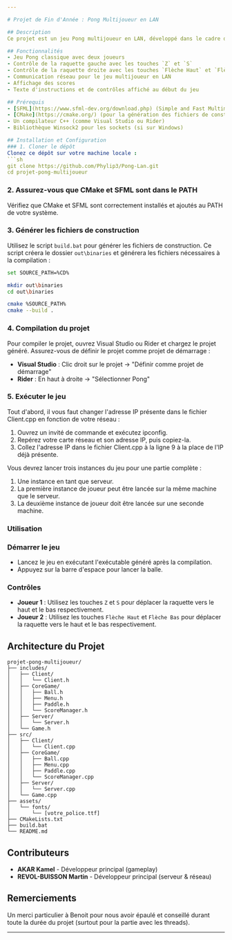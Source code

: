 ```yaml
---

# Projet de Fin d'Année : Pong Multijoueur en LAN

## Description
Ce projet est un jeu Pong multijoueur en LAN, développé dans le cadre d'un projet de fin d'année. Le jeu utilise la bibliothèque SFML pour le rendu graphique et la gestion des événements, ainsi que les sockets pour la communication réseau. Les joueurs peuvent contrôler les raquettes avec les touches du clavier et jouer en réseau local.

## Fonctionnalités
- Jeu Pong classique avec deux joueurs
- Contrôle de la raquette gauche avec les touches `Z` et `S`
- Contrôle de la raquette droite avec les touches `Flèche Haut` et `Flèche Bas`
- Communication réseau pour le jeu multijoueur en LAN
- Affichage des scores
- Texte d'instructions et de contrôles affiché au début du jeu

## Prérequis
- [SFML](https://www.sfml-dev.org/download.php) (Simple and Fast Multimedia Library)
- [CMake](https://cmake.org/) (pour la génération des fichiers de construction)
- Un compilateur C++ (comme Visual Studio ou Rider)
- Bibliothèque Winsock2 pour les sockets (si sur Windows)

## Installation et Configuration
### 1. Cloner le dépôt
Clonez ce dépôt sur votre machine locale :
```sh
git clone https://github.com/Phylip3/Pong-Lan.git
cd projet-pong-multijoueur
```

### 2. Assurez-vous que CMake et SFML sont dans le PATH
Vérifiez que CMake et SFML sont correctement installés et ajoutés au PATH de votre système.

### 3. Générer les fichiers de construction
Utilisez le script `build.bat` pour générer les fichiers de construction. Ce script créera le dossier `out\binaries` et générera les fichiers nécessaires à la compilation :
```sh
set SOURCE_PATH=%CD%

mkdir out\binaries
cd out\binaries

cmake %SOURCE_PATH%
cmake --build .
```

### 4. Compilation du projet
Pour compiler le projet, ouvrez Visual Studio ou Rider et chargez le projet généré. Assurez-vous de définir le projet comme projet de démarrage :
- **Visual Studio** : Clic droit sur le projet -> "Définir comme projet de démarrage"
- **Rider** : En haut à droite -> "Sélectionner Pong"

### 5. Exécuter le jeu
Tout d'abord, il vous faut changer l'adresse IP présente dans le fichier Client.cpp en fonction de votre réseau :

1. Ouvrez un invité de commande et exécutez ipconfig.
2. Repérez votre carte réseau et son adresse IP, puis copiez-la.
3. Collez l'adresse IP dans le fichier Client.cpp à la ligne 9 à la place de l'IP déjà présente.

Vous devrez lancer trois instances du jeu pour une partie complète :
1. Une instance en tant que serveur.
2. La première instance de joueur peut être lancée sur la même machine que le serveur.
3. La deuxième instance de joueur doit être lancée sur une seconde machine.

### Utilisation
### Démarrer le jeu
- Lancez le jeu en exécutant l'exécutable généré après la compilation.
- Appuyez sur la barre d'espace pour lancer la balle.

### Contrôles
- **Joueur 1** : Utilisez les touches `Z` et `S` pour déplacer la raquette vers le haut et le bas respectivement.
- **Joueur 2** : Utilisez les touches `Flèche Haut` et `Flèche Bas` pour déplacer la raquette vers le haut et le bas respectivement.

## Architecture du Projet
```
projet-pong-multijoueur/
├── includes/
│   ├── Client/
│   │   └── Client.h
│   ├── CoreGame/
│   │   ├── Ball.h
│   │   ├── Menu.h
│   │   ├── Paddle.h
│   │   └── ScoreManager.h
│   ├── Server/
│   │   └── Server.h
│   └── Game.h
├── src/
│   ├── Client/
│   │   └── Client.cpp
│   ├── CoreGame/
│   │   ├── Ball.cpp
│   │   ├── Menu.cpp
│   │   ├── Paddle.cpp
│   │   └── ScoreManager.cpp
│   ├── Server/
│   │   └── Server.cpp
│   └── Game.cpp
├── assets/
│   └── fonts/
│       └── [votre_police.ttf]
├── CMakeLists.txt
├── build.bat
└── README.md
```

## Contributeurs
- **AKAR Kamel** - Développeur principal (gameplay)
- **REVOL-BUISSON Martin** - Développeur principal (serveur & réseau)

## Remerciements
Un merci particulier à Benoit pour nous avoir épaulé et conseillé durant toute la durée du projet (surtout pour la partie avec les threads).

---
```

